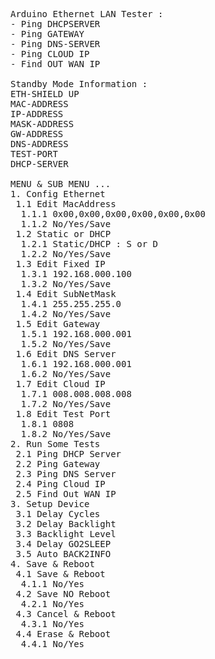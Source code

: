 <pre>
Arduino Ethernet LAN Tester :
- Ping DHCPSERVER	
- Ping GATEWAY
- Ping DNS-SERVER
- Ping CLOUD IP
- Find OUT WAN IP

Standby Mode Information :
ETH-SHIELD UP
MAC-ADDRESS
IP-ADDRESS
MASK-ADDRESS
GW-ADDRESS
DNS-ADDRESS
TEST-PORT
DHCP-SERVER

MENU & SUB MENU ...
1. Config Ethernet
 1.1 Edit MacAddress
  1.1.1 0x00,0x00,0x00,0x00,0x00,0x00
  1.1.2 No/Yes/Save
 1.2 Static or DHCP
  1.2.1 Static/DHCP : S or D
  1.2.2 No/Yes/Save
 1.3 Edit Fixed IP
  1.3.1 192.168.000.100
  1.3.2 No/Yes/Save
 1.4 Edit SubNetMask
  1.4.1 255.255.255.0
  1.4.2 No/Yes/Save	
 1.5 Edit Gateway
  1.5.1 192.168.000.001
  1.5.2 No/Yes/Save
 1.6 Edit DNS Server
  1.6.1 192.168.000.001
  1.6.2 No/Yes/Save
 1.7 Edit Cloud IP
  1.7.1 008.008.008.008
  1.7.2 No/Yes/Save
 1.8 Edit Test Port
  1.8.1 0808
  1.8.2 No/Yes/Save
2. Run Some Tests
 2.1 Ping DHCP Server	
 2.2 Ping Gateway
 2.3 Ping DNS Server
 2.4 Ping Cloud IP
 2.5 Find Out WAN IP
3. Setup Device
 3.1 Delay Cycles
 3.2 Delay Backlight
 3.3 Backlight Level
 3.4 Delay GO2SLEEP
 3.5 Auto BACK2INFO
4. Save & Reboot
 4.1 Save & Reboot
  4.1.1 No/Yes
 4.2 Save NO Reboot
  4.2.1 No/Yes
 4.3 Cancel & Reboot
  4.3.1 No/Yes
 4.4 Erase & Reboot
  4.4.1 No/Yes
</pre>
